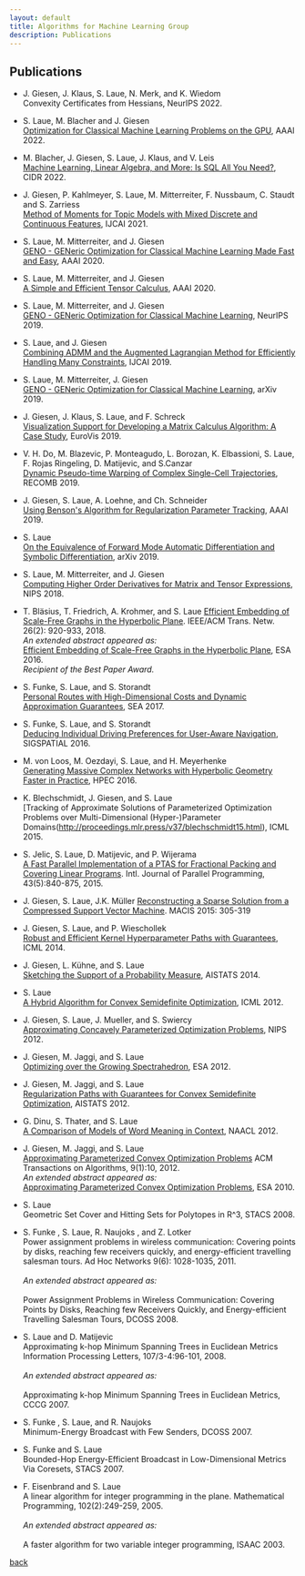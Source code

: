 ```yaml
---
layout: default
title: Algorithms for Machine Learning Group
description: Publications
---
```


## Publications

* J. Giesen, J. Klaus, S. Laue, N. Merk, and K. Wiedom  
Convexity Certificates from Hessians, NeurIPS 2022.

* S. Laue, M. Blacher and J. Giesen   
[Optimization for Classical Machine Learning Problems on the GPU](https://arxiv.org/abs/2203.16340), AAAI 2022.

* M. Blacher, J. Giesen, S. Laue, J. Klaus, and V. Leis  
[Machine Learning, Linear Algebra, and More: Is SQL All You Need?](https://www.cidrdb.org/cidr2022/papers/p17-blacher.pdf), CIDR 2022.

* J. Giesen, P. Kahlmeyer, S. Laue, M. Mitterreiter, F. Nussbaum, C. Staudt and S. Zarriess  
[Method of Moments for Topic Models with Mixed Discrete and Continuous Features](https://www.ijcai.org/proceedings/2021/333), IJCAI 2021.
  
* S. Laue, M. Mitterreiter, and J. Giesen  
[GENO - GENeric Optimization for Classical Machine Learning Made Fast and Easy](https://ojs.aaai.org/index.php/AAAI/article/view/7097), AAAI 2020.

* S. Laue, M. Mitterreiter, and J. Giesen  
[A Simple and Efficient Tensor Calculus](https://ojs.aaai.org/index.php/AAAI/article/view/5881), AAAI 2020.

* S. Laue, M. Mitterreiter, and J. Giesen  
[GENO - GENeric Optimization for Classical Machine Learning](https://proceedings.neurips.cc/paper/2019/hash/84438b7aae55a0638073ef798e50b4ef-Abstract.html), NeurIPS 2019.

* S. Laue, and J. Giesen  
[Combining ADMM and the Augmented Lagrangian Method for Efficiently Handling Many Constraints](https://doi.org/10.24963/ijcai.2019/629), IJCAI 2019.

* S. Laue, M. Mitterreiter, J. Giesen  
[GENO - GENeric Optimization for Classical Machine Learning](http://arxiv.org/abs/1905.13587), arXiv 2019.

* J. Giesen, J. Klaus, S. Laue, and F. Schreck  
[Visualization Support for Developing a Matrix Calculus Algorithm: A Case Study](https://doi.org/10.1111/cgf.13694), EuroVis 2019.

* V. H. Do, M. Blazevic, P. Monteagudo, L. Borozan, K. Elbassioni, S. Laue, F. Rojas Ringeling, D. Matijevic, and S.Canzar  
[Dynamic Pseudo-time Warping of Complex Single-Cell Trajectories](https://link.springer.com/content/pdf/bbm%3A978-3-030-17083-7%2F1.pdf), RECOMB 2019.

* J. Giesen, S. Laue, A. Loehne, and Ch. Schneider  
[Using Benson's Algorithm for Regularization Parameter Tracking](https://doi.org/10.1609/aaai.v33i01.33013689), AAAI 2019.

* S. Laue  
[On the Equivalence of Forward Mode Automatic Differentiation and Symbolic Differentiation](http://arxiv.org/abs/1904.02990), arXiv 2019.

* S. Laue, M. Mitterreiter, and J. Giesen  
[Computing Higher Order Derivatives for Matrix and Tensor Expressions](https://proceedings.neurips.cc/paper/2018/hash/0a1bf96b7165e962e90cb14648c9462d-Abstract.html), NIPS 2018.

* T. Bläsius, T. Friedrich, A. Krohmer, and S. Laue
[Efficient Embedding of Scale-Free Graphs in the Hyperbolic Plane](http://doi.ieeecomputersociety.org/10.1109/TNET.2018.2810186). IEEE/ACM Trans. Netw. 26(2): 920-933, 2018.  
_An extended abstract appeared as:_    
[Efficient Embedding of Scale-Free Graphs in the Hyperbolic Plane](https://doi.org/10.4230/LIPIcs.ESA.2016.16), ESA 2016.  
_Recipient of the Best Paper Award._

* S. Funke, S. Laue, and S. Storandt  
[Personal Routes with High-Dimensional Costs and Dynamic Approximation Guarantees](https://doi.org/10.4230/LIPIcs.SEA.2017.18), SEA 2017.

* S. Funke, S. Laue, and S. Storandt  
[Deducing Individual Driving Preferences for User-Aware Navigation](https://doi.org/10.1145/2996913.2997004), SIGSPATIAL 2016.

* M. von Loos, M. Oezdayi, S. Laue, and H. Meyerhenke  
[Generating Massive Complex Networks with Hyperbolic Geometry Faster in Practice](https://doi.org/10.1109/HPEC.2016.7761644), HPEC 2016.

* K. Blechschmidt, J. Giesen, and S. Laue  
[Tracking of Approximate Solutions of Parameterized Optimization Problems over Multi-Dimensional (Hyper-)Parameter Domains(http://proceedings.mlr.press/v37/blechschmidt15.html), ICML 2015.

* S. Jelic, S. Laue, D. Matijevic, and P. Wijerama  
[A Fast Parallel Implementation of a PTAS for Fractional Packing and Covering Linear Programs](https://doi.org/10.1007/s10766-015-0352-y).
Intl. Journal of Parallel Programming, 43(5):840-875, 2015.

* J. Giesen, S. Laue, J.K. Müller
[Reconstructing a Sparse Solution from a Compressed Support Vector Machine](https://doi.org/10.1007/978-3-319-32859-1_26). MACIS 2015: 305-319

* J. Giesen, S. Laue, and P. Wieschollek  
[Robust and Efficient Kernel Hyperparameter Paths with Guarantees](http://proceedings.mlr.press/v32/giesen14.html), ICML 2014.

* J. Giesen, L. Kühne, and S. Laue  
[Sketching the Support of a Probability Measure](http://proceedings.mlr.press/v33/giesen14.html), AISTATS 2014.

* S. Laue  
[A Hybrid Algorithm for Convex Semidefinite Optimization](http://icml.cc/2012/papers/109.pdf), ICML 2012. 

* J. Giesen, S. Laue, J. Mueller, and S. Swiercy  
[Approximating Concavely Parameterized Optimization Problems](https://proceedings.neurips.cc/paper/2012/hash/bdb106a0560c4e46ccc488ef010af787-Abstract.html), NIPS 2012. 

* J. Giesen, M. Jaggi, and S. Laue  
[Optimizing over the Growing Spectrahedron](https://doi.org/10.1007/978-3-642-33090-2_44), ESA 2012.

* J. Giesen, M. Jaggi, and S. Laue  
[Regularization Paths with Guarantees for Convex Semidefinite Optimization](http://proceedings.mlr.press/v22/giesen12.html), AISTATS 2012.

* G. Dinu, S. Thater, and S. Laue  
[A Comparison of Models of Word Meaning in Context](https://aclanthology.org/N12-1076/), NAACL 2012.

* J. Giesen, M. Jaggi, and S. Laue  
[Approximating Parameterized Convex Optimization Problems](https://doi.org/10.1145/2390176.2390186)
ACM Transactions on Algorithms, 9(1):10, 2012.    
_An extended abstract appeared as:_    
[Approximating Parameterized Convex Optimization Problems](https://doi.org/10.1007/978-3-642-15775-2_45), ESA 2010.

* S. Laue  
Geometric Set Cover and Hitting Sets for Polytopes in R^3, STACS 2008.

* S. Funke , S. Laue, R. Naujoks , and Z. Lotker  
Power assignment problems in wireless communication: Covering points by disks, reaching few receivers quickly, and energy-efficient travelling salesman tours.
Ad Hoc Networks 9(6): 1028-1035, 2011.  
\
_An extended abstract appeared as:_  
\
Power Assignment Problems in Wireless Communication: Covering Points by Disks, Reaching few Receivers Quickly, and Energy-efficient Travelling Salesman Tours, DCOSS 2008.

* S. Laue and D. Matijevic  
Approximating k-hop Minimum Spanning Trees in Euclidean Metrics
Information Processing Letters, 107/3-4:96-101, 2008.  
\
_An extended abstract appeared as:_  
\
Approximating k-hop Minimum Spanning Trees in Euclidean Metrics, CCCG 2007.

* S. Funke , S. Laue, and R. Naujoks  
Minimum-Energy Broadcast with Few Senders, DCOSS 2007.

* S. Funke and S. Laue  
Bounded-Hop Energy-Efficient Broadcast in Low-Dimensional Metrics Via Coresets, STACS 2007.

* F. Eisenbrand and S. Laue  
A linear algorithm for integer programming in the plane.
Mathematical Programming, 102(2):249-259, 2005.    
\
_An extended abstract appeared as:_  
\
A faster algorithm for two variable integer programming, ISAAC 2003.

[back](./)
